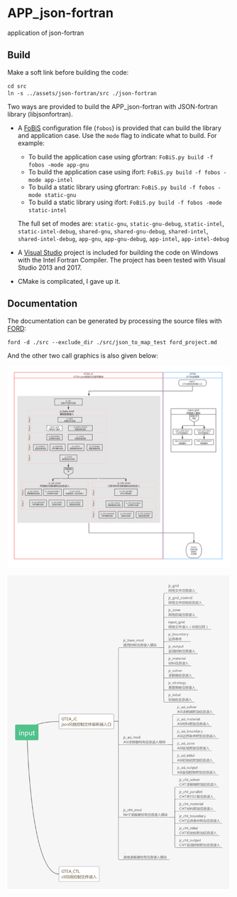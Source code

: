 # APP_json-fortran
application of json-fortran

## Build

Make a soft link before building the code:
```
cd src
ln -s ../assets/json-fortran/src ./json-fortran
```

Two ways are provided to build the APP_json-fortran with JSON-fortran library (libjsonfortran).

* A [FoBiS](https://github.com/szaghi/FoBiS) configuration file (`fobos`) is provided that can build the library and application case. Use the `mode` flag to indicate what to build. For example:
  * To build the application case using gfortran: `FoBiS.py build -f fobos -mode app-gnu`
  * To build  the application case using ifort: `FoBiS.py build -f fobos -mode app-intel`
  * To build a static library using gfortran: `FoBiS.py build -f fobos -mode static-gnu`
  * To build a static library using ifort: `FoBiS.py build -f fobos -mode static-intel`

  The full set of modes are: `static-gnu`, `static-gnu-debug`, `static-intel`, `static-intel-debug`, `shared-gnu`, `shared-gnu-debug`, `shared-intel`, `shared-intel-debug`, `app-gnu`, `app-gnu-debug`, `app-intel`, `app-intel-debug`
  
* A [Visual Studio](https://www.visualstudio.com/) project is included for building the code on Windows with the Intel Fortran Compiler. The project has been tested with Visual Studio 2013 and 2017.

* CMake is complicated, I gave up it.

## Documentation

The documentation can be generated by processing the source files with [FORD](https://github.com/cmacmackin/ford): 
```
ford -d ./src --exclude_dir ./src/json_to_map_test ford_project.md
```

And the other two call graphics is also given below:

![call_logic](./media/call_logic.png)

![call_relationship](./media/call_relationship.png)
